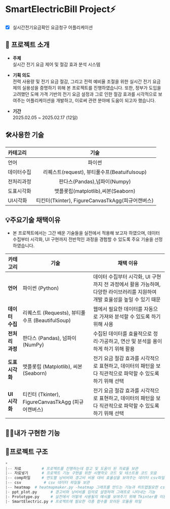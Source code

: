 # SmartElectricBill Project⚡

- [x] 실시간전기요금확인 요금청구 어플리케이션

## 📝 프로젝트 소개

* **주제**  
  실시간 전기 요금 제어 및 절감 효과 분석 시스템

* **기획 의도**  
  전력 사용량 및 전기 요금 절감, 그리고 전력 예비율 조절을 위한 실시간 전기 요금제의 실용성을 증명하기 위해 본 프로젝트를 진행하였습니다. 또한, 정부가 도입을 고려했던 도매 가격 기반의 전기 요금 설정과 그로 인한 절감 효과를 시각적으로 보여주는 어플리케이션을 개발하고, 이로써 관련 분야에 도움이 되고자 했습니다.

* **기간**  
  2025.02.05 ~ 2025.02.17 (12일)

## 🛠️사용한 기술

|카테고리|기술|
|:-|:-:|
|언어|파이썬|
|데이터수집|리퀘스트(request), 뷰티풀수프(Beatuifulsoup)|
|전처리과정|판다스(Pandas),넘파이(Numpy)|
|도표시각화|맷플롯립(matplotlib),씨본(Seaborn)|
|UI시각화|티킨터(Tkinter), FigureCanvasTkAgg(피규어캔버스)|

## 💡주요기술 채택이유
* 본 프로젝트에서는 그간 배운 기술들을 실전에서 적용해 보고자 하였으며, 데이터 수집부터 시각화, UI 구현까지 전반적인 과정을 경험할 수 있도록 주요 기술을 선정하였습니다.

| 카테고리     | 기술                                          | 채택 이유                                                                                             |
|--------------|-----------------------------------------------|------------------------------------------------------------------------------------------------------|
| **언어**     | 파이썬 (Python)                               | 데이터 수집부터 시각화, UI 구현까지 전 과정에서 활용 가능하며, 다양한 라이브러리를 지원하여 개발 효율성을 높일 수 있기 때문 |
| **데이터 수집** | 리퀘스트 (Requests), 뷰티풀수프 (BeautifulSoup) | 웹에서 필요한 데이터를 자동으로 가져와 분석할 수 있도록 하기 위해 사용                            |
| **전처리 과정** | 판다스 (Pandas), 넘파이 (NumPy)               | 수집된 데이터를 효율적으로 정리·가공하고, 연산 및 분석을 용이하게 하기 위해 활용                   |
| **도표 시각화** | 맷플롯립 (Matplotlib), 씨본 (Seaborn)         | 전기 요금 절감 효과를 시각적으로 표현하고, 데이터의 패턴을 보다 직관적으로 파악할 수 있도록 하기 위해 선택 |
| **UI 시각화**  | 티킨터 (Tkinter), FigureCanvasTkAgg (피규어캔버스) | 전기 요금 절감 효과를 시각적으로 표현하고, 데이터의 패턴을 보다 직관적으로 파악할 수 있도록 하기 위해 선택 |


## 🙋‍♂️내가 구현한 기능




## 🌲프로젝트 구조

```python
*
|-- 자료         # 프로젝트를 진행하는데 참고 및 도움이 된 자료들 보관
|-- 자료넣기      # 프로젝트 기능 구현을 위한 시행착오 코드 및 테스트용 코드 모음
|-- comp파일     # 연도별 낭비비와 경고비 비용 대비 효율성을 보여주는 데이터 csv파일 모음음
|-- csv          # csv 데이터 파일들 보관
|-- heatmap  # heatmapmaker.py -heatmap 그래프를 만드는 기능과 히트맵필요한 csv파일일
|- ppt_plot.py      # 경고비와 낭비비를 임의로 설정하며 그래프로 나타내는 기능
|- Prototype.py     # 실전에서 어떻게 사용될지 예시를 보여주기 위해 Tkinter를 이용해 인터페이스를 구현함
|- SmartElectric.py # 프로젝트에 필요한 각종 함수를 모아둔 모듈용 파일
```
